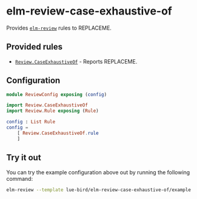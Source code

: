 # elm-review-case-exhaustive-of

Provides [`elm-review`](https://package.elm-lang.org/packages/jfmengels/elm-review/latest/) rules to REPLACEME.

## Provided rules

- [`Review.CaseExhaustiveOf`](https://package.elm-lang.org/packages/lue-bird/elm-review-case-exhaustive-of/1.0.0/Review-CaseExhaustiveOf) - Reports REPLACEME.

## Configuration

```elm
module ReviewConfig exposing (config)

import Review.CaseExhaustiveOf
import Review.Rule exposing (Rule)

config : List Rule
config =
    [ Review.CaseExhaustiveOf.rule
    ]
```

## Try it out

You can try the example configuration above out by running the following command:

```bash
elm-review --template lue-bird/elm-review-case-exhaustive-of/example
```

